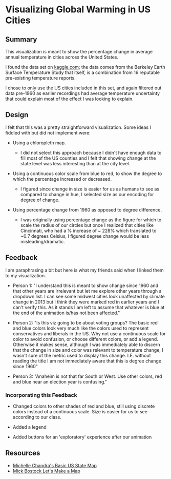 # Visualizing Global Warming in US Cities

## Summary

This visualization is meant to show the percentage change in average annual temperature in cities across the United States.

I found the data set on [kaggle.com](https://www.kaggle.com/berkeleyearth/climate-change-earth-surface-temperature-data); the data comes from the Berkeley Earth Surface Temperature Study that itself, is a combination from 16 reputable pre-existing temperature reports.

I chose to only use the US cities included in this set, and again filtered out data pre-1960 as earlier recordings had average temperature uncertainty that could explain most of the effect I was looking to explain.

## Design

I felt that this was a pretty straightforward visualization. Some ideas I fiddled with but did not implement were:

- Using a chloropleth map.

  - I did not select this approach because I didn't have enough data to fill most of the US counties and I felt that showing change at the state level was less interesting than at the city level.

- Using a continuous color scale from blue to red, to show the degree to which the percentage increased or decreased.

  - I figured since change in size is easier for us as humans to see as compared to change in hue, I selected size as our encoding for degree of change.

- Using percentage change from 1960 as opposed to degree difference.

  - I was originally using percentage change as the figure for which to scale the radius of our circles but once I realized that cities like Cincinnati, who had a % increase of ~ 228% which translated to ~0.7 degrees Celsius, I figured degree change would be less misleading/dramatic.

## Feedback

I am paraphrasing a bit but here is what my friends said when I linked them to my visualization.

- Person 1: "I understand this is meant to show change since 1960 and that other years are irrelevant but let me explore other years through a dropdown list. I can see some midwest cities look unaffected by climate change in 2013 but I think they were marked red in earlier years and I can't verify this. As it stands I am left to assume that whatever is blue at the end of the animation is/has not been affected."

- Person 2: "Is this viz going to be about voting groups? The basic red and blue colors look very much like the colors used to represent conservatives and liberals in the US. Why not use a continuous scale for color to avoid confusion, or choose different colors, or add a legend. Otherwise it makes sense, although I was immediately able to discern that the change in size and color was relevant to temperature change, I wasn't sure of the metric used to display this change. I.E. without reading the title I am not immediately aware that this is degree change since 1960"

- Person 3: "Anaheim is not that far South or West. Use other colors, red and blue near an election year is confusing."

### Incorporating this Feedback

- Changed colors to other shades of red and blue, still using discrete colors instead of a continuous scale. Size is easier for us to see according to our class.

- Added a legend

- Added buttons for an 'exploratory' experience after our animation

## Resources

- [Michelle Chandra's Basic US State Map](http://bl.ocks.org/michellechandra/0b2ce4923dc9b5809922)
- [Mick Bostock Let's Make a Map](https://bost.ocks.org/mike/map/)
